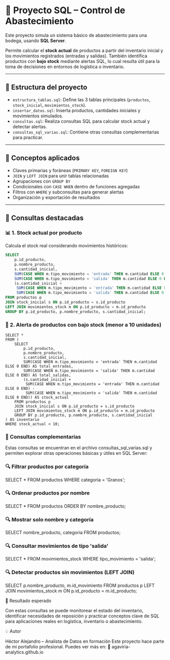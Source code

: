 # 🧾 Proyecto SQL – Control de Abastecimiento

Este proyecto simula un sistema básico de abastecimiento para una bodega, usando **SQL Server**.

Permite calcular el **stock actual** de productos a partir del inventario inicial y los movimientos registrados (entradas y salidas). También identifica productos con **bajo stock** mediante alertas SQL, lo cual resulta útil para la toma de decisiones en entornos de logística o inventario.

---

## 📁 Estructura del proyecto

- `estructura_tablas.sql`: Define las 3 tablas principales (`productos`, `stock_inicial`, `movimientos_stock`).
- `insertar_datos.sql`: Inserta productos, cantidades iniciales y movimientos simulados.
- `consultas.sql`: Realiza consultas SQL para calcular stock actual y detectar alertas.
- `consultas_sql_varias.sql`: Contiene otras consultas complementarias para practicar.

---

## 🧠 Conceptos aplicados

- Claves primarias y foráneas (`PRIMARY KEY`, `FOREIGN KEY`)
- `JOIN` y `LEFT JOIN` para unir tablas relacionadas
- Agrupaciones con `GROUP BY`
- Condicionales con `CASE WHEN` dentro de funciones agregadas
- Filtros con `WHERE` y subconsultas para generar alertas
- Organización y exportación de resultados

---

## 🧪 Consultas destacadas

### 📊 1. Stock actual por producto

Calcula el stock real considerando movimientos históricos:

```sql
SELECT 
    p.id_producto,
    p.nombre_producto,
    s.cantidad_inicial,
    SUM(CASE WHEN m.tipo_movimiento = 'entrada' THEN m.cantidad ELSE 0 END) AS total_entradas,
    SUM(CASE WHEN m.tipo_movimiento = 'salida' THEN m.cantidad ELSE 0 END) AS total_salidas,
    (s.cantidad_inicial + 
     SUM(CASE WHEN m.tipo_movimiento = 'entrada' THEN m.cantidad ELSE 0 END) - 
     SUM(CASE WHEN m.tipo_movimiento = 'salida' THEN m.cantidad ELSE 0 END)) AS stock_actual
FROM productos p
JOIN stock_inicial s ON p.id_producto = s.id_producto
LEFT JOIN movimientos_stock m ON p.id_producto = m.id_producto
GROUP BY p.id_producto, p.nombre_producto, s.cantidad_inicial;

```
### 🚨 2. Alerta de productos con bajo stock (menor a 10 unidades)
```
SELECT *
FROM (
    SELECT 
        p.id_producto,
        p.nombre_producto,
        s.cantidad_inicial,
        SUM(CASE WHEN m.tipo_movimiento = 'entrada' THEN m.cantidad ELSE 0 END) AS total_entradas,
        SUM(CASE WHEN m.tipo_movimiento = 'salida' THEN m.cantidad ELSE 0 END) AS total_salidas,
        (s.cantidad_inicial + 
         SUM(CASE WHEN m.tipo_movimiento = 'entrada' THEN m.cantidad ELSE 0 END) - 
         SUM(CASE WHEN m.tipo_movimiento = 'salida' THEN m.cantidad ELSE 0 END)) AS stock_actual
    FROM productos p
    JOIN stock_inicial s ON p.id_producto = s.id_producto
    LEFT JOIN movimientos_stock m ON p.id_producto = m.id_producto
    GROUP BY p.id_producto, p.nombre_producto, s.cantidad_inicial
) AS inventario
WHERE stock_actual < 10;

```
### 🧩 Consultas complementarias

Estas consultas se encuentran en el archivo consultas_sql_varias.sql y permiten explorar otras operaciones básicas y útiles en SQL Server:

### 🔍 Filtrar productos por categoría
SELECT * 
FROM productos 
WHERE categoria = 'Granos';

### 🔍 Ordenar productos por nombre
SELECT * 
FROM productos 
ORDER BY nombre_producto;

### 🔍 Mostrar solo nombre y categoría
SELECT nombre_producto, categoria 
FROM productos;

### 🔍 Consultar movimientos de tipo 'salida'
SELECT * 
FROM movimientos_stock 
WHERE tipo_movimiento = 'salida';

### 🔍 Detectar productos sin movimientos (LEFT JOIN)
SELECT p.nombre_producto, m.id_movimiento
FROM productos p
LEFT JOIN movimientos_stock m ON p.id_producto = m.id_producto;

📌 Resultado esperado

Con estas consultas se puede monitorear el estado del inventario, identificar necesidades de reposición y practicar conceptos clave de SQL para aplicaciones reales en logística, inventario o abastecimiento.

💡 Autor

Héctor Alejandro – Analista de Datos en formación
Este proyecto hace parte de mi portafolio profesional. Puedes ver más en:
🔗 agaviria-analytics.github.io


